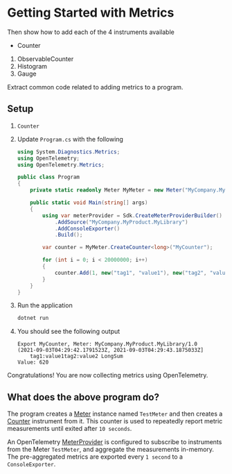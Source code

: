# Getting Started with Metrics

Then show how to add each of the 4 instruments available

* Counter
1. ObservableCounter
1. Histogram
1. Gauge

Extract common code related to adding metrics to a program.

## Setup

1. `Counter`
1. Update `Program.cs` with the following

    ```c#
    using System.Diagnostics.Metrics;
    using OpenTelemetry;
    using OpenTelemetry.Metrics;

    public class Program
    {
        private static readonly Meter MyMeter = new Meter("MyCompany.MyProduct.MyLibrary", "1.0");

        public static void Main(string[] args)
        {
            using var meterProvider = Sdk.CreateMeterProviderBuilder()
                .AddSource("MyCompany.MyProduct.MyLibrary")
                .AddConsoleExporter()
                .Build();

            var counter = MyMeter.CreateCounter<long>("MyCounter");

            for (int i = 0; i < 20000000; i++)
            {
                counter.Add(1, new("tag1", "value1"), new("tag2", "value2"));
            }
        }
    }
    ```

1. Run the application

    ```sh
    dotnet run
    ```

1. You should see the following output

    ```text
    Export MyCounter, Meter: MyCompany.MyProduct.MyLibrary/1.0
    (2021-09-03T04:29:42.1791523Z, 2021-09-03T04:29:43.1875033Z]
        tag1:value1tag2:value2 LongSum
    Value: 620
    ```

Congratulations! You are now collecting metrics using OpenTelemetry.

<!-- TODO Can we just import the Program.cs file (skip copyright would be nice too) -->

## What does the above program do?

The program creates a
[Meter](https://github.com/open-telemetry/opentelemetry-specification/blob/main/specification/metrics/api.md#meter)
instance named `TestMeter` and then creates a
[Counter](https://github.com/open-telemetry/opentelemetry-specification/blob/main/specification/metrics/api.md#counter)
instrument from it. This counter is used to repeatedly report metric measurements
until exited after `10 seconds`.

An OpenTelemetry
[MeterProvider](https://github.com/open-telemetry/opentelemetry-specification/blob/main/specification/metrics/api.md#meterprovider)
is configured to subscribe to instruments from the Meter `TestMeter`, and
aggregate the measurements in-memory. The pre-aggregated metrics are exported
every `1 second` to a `ConsoleExporter`.
